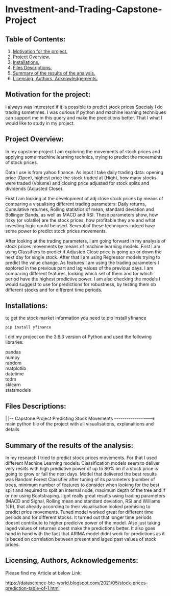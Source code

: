 # Investment-and-Trading-Capstone-Project


## Table of Contents:
1. [Motivation for the project.](#mp)
2. [Project Overview.](#prov)
3. [Installations.](#instal)
4. [Files Descriptions.](#fd)
5. [Summary of the results of the analysis.](#scr)
6. [Licensing, Authors, Acknowledgements.](#li)


<a name="mp"></a>
## Motivation for the project:

I always was interested if it is possible to predict stock prices Specialy I do trading sometimes.
I was curious if python and machine learning techniques can support me in this query and make the predictions better. That I what I would like to study in my project.

<a name="prov"></a>
## Project Overview:

In my capstone project I am exploring the movements of stock prices and applying some machine learning technics, trying to predict the movements of stock prices.

Data I use is from yahoo finance. As input I take daily trading data: opening price (Open), highest price the stock traded at (High), how many stocks were traded (Volume) and closing price adjusted for stock splits and dividends (Adjusted Close).

First I am looking at the development of adj close stock prices by means of comparing a visualising different trading parameters: Daily returns, Cumulative returnes, Rolling statistics of mean, standard deviation and Bollinger Bands, as well as MACD and RSI. These parameters show, how risky (or volatile) are the stock prices, how profitable they are and what investing logic could be used. Several of these techniques indeed have some power to predict stock prices movements.

After looking at the trading parameters, I am going forward in my analysis of stock prices movements by means of machine learning models. First I am using Classifiers to predict if Adjusted Close price is going up or down the next day for single stock. After that I am using Regressor models trying to predict the value change. As features I am using the trading parameters I explored in the previous part and lag values of the previous days. I am comparing different features, looking which set of them and for which period have the highest predictive power. I am also checking the models I would suggest to use for predictions for robustness, by testing them ob different stocks and for different time periods. 

<a name="instal"></a>
## Installations:

to get the stock market information you need to pip install yfinance

`pip install yfinance`

I did my project on the 3.6.3 version of Python and used the following libraries:

pandas<br />
numpy<br />
random<br />
matplotlib<br />
datetime<br />
tqdm<br />
sklearn<br />
statsmodels<br />

<a name="fd"></a>
## Files Descriptions:


| |--  Capstone Project Predicting Stock Movements -----------------> main python file of the project with all visualisations, explanaitions and details<br />

<a name="instr"></a>
## Summary of the results of the analysis:

In my research I tried to predict stock prices movements. For that I used different Machine Learning models. 
Classification models seem to deliver very resilts with high predictive power of up to 80% on if a stock price is going to grow or fall the next days. Model that delivered the best results was Random Forest Classifier after tuning of its parameters (number of trees, minimum number of features to consider when looking for the best split and required to split an internal node, maximum depth of the tree and if or nor using Bootstraping. I got really great results using trading parameters (MACD and Signal, Rolling mean and standard deviation, RSI and Williams %R), that already according to their visualisation looked promising to predict price movements. Tuned model worked great for different time periods and for different stocks. It turned out that longer time periods doesnt contribute to higher predicive power of the model. Also just taking laged values of returnes doest make the predictions better. It also goes hand in hand with the fact that ARIMA model didnt work for predictions as it is baced on correlation between present and laged past values of stock prices.


<a name="li"></a>
## Licensing, Authors, Acknowledgements:

Please find my Article at below Link:

https://datascience-btc-world.blogspot.com/2021/05/stock-prices-prediction-table-of-1.html